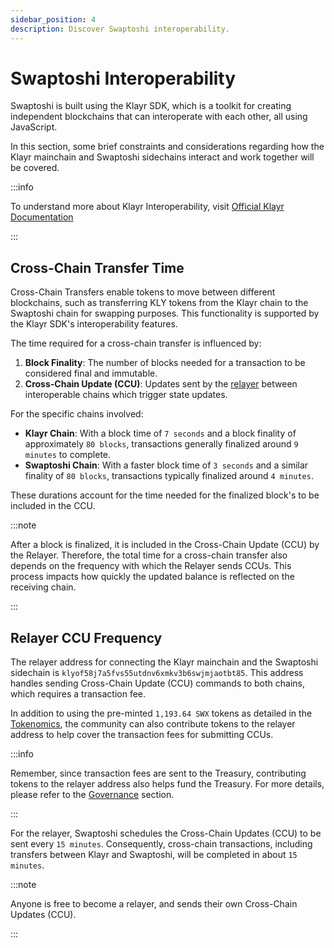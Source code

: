 ```yaml
---
sidebar_position: 4
description: Discover Swaptoshi interoperability.
---
```


# Swaptoshi Interoperability

Swaptoshi is built using the Klayr SDK, which is a toolkit for creating independent blockchains that can interoperate with each other, all using JavaScript.

In this section, some brief constraints and considerations regarding how the Klayr mainchain and Swaptoshi sidechains interact and work together will be covered.

:::info

To understand more about Klayr Interoperability, visit [Official Klayr Documentation](https://klayr.xyz/documentation/understand-blockchain/interoperability)

:::

## Cross-Chain Transfer Time

Cross-Chain Transfers enable tokens to move between different blockchains, such as transferring KLY tokens from the Klayr chain to the Swaptoshi chain for swapping purposes. This functionality is supported by the Klayr SDK's interoperability features.

The time required for a cross-chain transfer is influenced by:

1. **Block Finality**: The number of blocks needed for a transaction to be considered final and immutable.
2. **Cross-Chain Update (CCU)**: Updates sent by the [relayer](#relayer-ccu-frequency) between interoperable chains which trigger state updates.

For the specific chains involved:

- **Klayr Chain**: With a block time of `7 seconds` and a block finality of approximately `80 blocks`, transactions generally finalized around `9 minutes` to complete.
- **Swaptoshi Chain**: With a faster block time of `3 seconds` and a similar finality of `80 blocks`, transactions typically finalized around `4 minutes`.

These durations account for the time needed for the finalized block's to be included in the CCU.

:::note

After a block is finalized, it is included in the Cross-Chain Update (CCU) by the Relayer. Therefore, the total time for a cross-chain transfer also depends on the frequency with which the Relayer sends CCUs. This process impacts how quickly the updated balance is reflected on the receiving chain.

:::

## Relayer CCU Frequency

The relayer address for connecting the Klayr mainchain and the Swaptoshi sidechain is `klyof58j7a5fvs55utdnv6xmkv3b6swjmjaotbt85`. This address handles sending Cross-Chain Update (CCU) commands to both chains, which requires a transaction fee.

In addition to using the pre-minted `1,193.64 SWX` tokens as detailed in the [Tokenomics](./tokenomics.md), the community can also contribute tokens to the relayer address to help cover the transaction fees for submitting CCUs.

:::info

Remember, since transaction fees are sent to the Treasury, contributing tokens to the relayer address also helps fund the Treasury. For more details, please refer to the [Governance](./governance) section.

:::

For the relayer, Swaptoshi schedules the Cross-Chain Updates (CCU) to be sent every `15 minutes`. Consequently, cross-chain transactions, including transfers between Klayr and Swaptoshi, will be completed in about `15 minutes`.

:::note

Anyone is free to become a relayer, and sends their own Cross-Chain Updates (CCU).

:::
